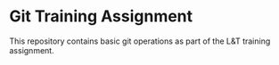 # Git Training Assignment

This repository contains basic git operations as part of the L&T training assignment.